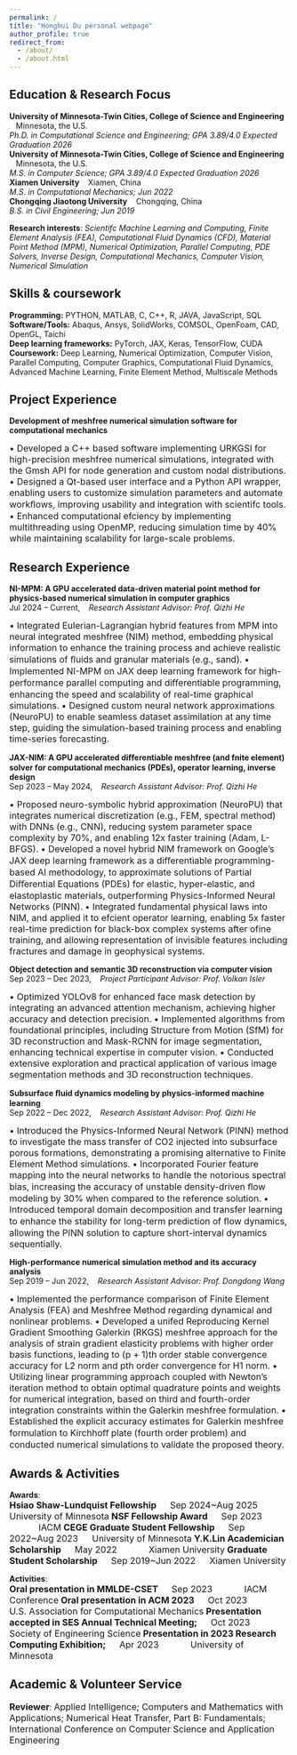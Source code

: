 ```yaml
---
permalink: /
title: "Honghui Du personal webpage"
author_profile: true
redirect_from: 
  - /about/
  - /about.html
---
```



Education & Research Focus
------
**University of Minnesota-Twin Cities, College of Science and Engineering** &nbsp;&nbsp; Minnesota, the U.S. <br>
*Ph.D. in Computational Science and Engineering; GPA 3.89/4.0 	Expected Graduation 2026* <br>
**University of Minnesota-Twin Cities, College of Science and Engineering** &nbsp;&nbsp; Minnesota, the U.S. <br>
*M.S. in Computer Science; GPA 3.89/4.0 	Expected Graduation 2026* <br>
**Xiamen University** &nbsp;&nbsp; Xiamen, China <br>
*M.S. in Computational Mechanics; 	Jun 2022* <br>
**Chongqing Jiaotong University** &nbsp;&nbsp; Chongqing, China <br>
*B.S. in Civil Engineering; 	Jun 2019* 

**Research interests**: *Scientifc Machine Learning and Computing, Finite Element Analysis (FEA), Computational Fluid Dynamics (CFD), Material Point Method (MPM), Numerical Optimization, Parallel Computing, PDE Solvers, Inverse Design, Computational Mechanics, Computer Vision, Numerical Simulation* 

Skills & coursework
------
**Programming:** PYTHON, MATLAB, C, C++, R, JAVA, JavaScript, SQL <br>
**Software/Tools:** Abaqus, Ansys, SolidWorks, COMSOL, OpenFoam, CAD, OpenGL, Taichi <br>
**Deep learning frameworks:** PyTorch, JAX, Keras, TensorFlow, CUDA <br>
**Coursework:** Deep Learning, Numerical Optimization, Computer Vision, Parallel Computing, Computer Graphics, Computational Fluid Dynamics, Advanced Machine Learning, Finite Element Method, Multiscale Methods <br>

Project Experience
------
**Development of meshfree numerical simulation software for computational mechanics** 

<font size=3> • Developed a C++ based software implementing URKGSI for high-precision meshfree numerical simulations, integrated with the Gmsh API for node generation and custom nodal distributions.</font><br> 
<font size=3> • Designed a Qt-based user interface and a Python API wrapper, enabling users to customize simulation parameters and automate workﬂows, improving usability and integration with scientifc tools.</font><br> 
<font size=3> • Enhanced computational efciency by implementing multithreading using OpenMP, reducing simulation time by 40% while maintaining scalability for large-scale problems.</font> 

Research Experience
------
**NI-MPM: A GPU accelerated data-driven material point method for physics-based numerical simulation in computer graphics** <br>
Jul 2024 – Current, &nbsp;&nbsp; *Research Assistant Advisor: Prof. Qizhi He* 

<font size=3> • Integrated Eulerian-Lagrangian hybrid features from MPM into neural integrated meshfree (NIM) method, embedding physical information to enhance the training process and achieve realistic simulations of ﬂuids and granular materials (e.g., sand).</font> 
<font size=3> • Implemented NI-MPM on JAX deep learning framework for high-performance parallel computing and diﬀerentiable programming, enhancing the speed and scalability of real-time graphical simulations.</font> 
<font size=3> • Designed custom neural network approximations (NeuroPU) to enable seamless dataset assimilation at any time step, guiding the simulation-based training process and enabling time-series forecasting.</font> 

**JAX-NIM: A GPU accelerated diﬀerentiable meshfree (and fnite element) solver for computational mechanics (PDEs), operator learning, inverse design** <br>
Sep 2023 – May 2024, &nbsp;&nbsp; *Research Assistant Advisor: Prof. Qizhi He* 

<font size=3> • Proposed neuro-symbolic hybrid approximation (NeuroPU) that integrates numerical discretization (e.g., FEM, spectral method) with DNNs (e.g., CNN), reducing system parameter space complexity by 70%, and enabling 12x faster training (Adam, L-BFGS).</font> 
<font size=3> • Developed a novel hybrid NIM framework on Google’s JAX deep learning framework as a diﬀerentiable programming-based AI methodology, to approximate solutions of Partial Diﬀerential Equations (PDEs) for elastic, hyper-elastic, and elastoplastic materials, outperforming Physics-Informed Neural Networks (PINN).</font> 
<font size=3> • Integrated fundamental physical laws into NIM, and applied it to efcient operator learning, enabling 5x faster real-time prediction for black-box complex systems after ofine training, and allowing representation of invisible features including fractures and damage in geophysical systems.</font> 

**Object detection and semantic 3D reconstruction via computer vision** <br> 
Sep 2023 – Dec 2023, &nbsp;&nbsp; *Project Participant Advisor: Prof. Volkan Isler* 

<font size=3> • Optimized YOLOv8 for enhanced face mask detection by integrating an advanced attention mechanism, achieving higher accuracy and detection precision.</font> 
<font size=3> • Implemented algorithms from foundational principles, including Structure from Motion (SfM) for 3D reconstruction and Mask-RCNN for image segmentation, enhancing technical expertise in computer vision.</font> 
<font size=3> • Conducted extensive exploration and practical application of various image segmentation methods and 3D reconstruction techniques.</font> 

**Subsurface ﬂuid dynamics modeling by physics-informed machine learning** <br> 
Sep 2022 – Dec 2022, &nbsp;&nbsp; *Research Assistant Advisor: Prof. Qizhi He* 

<font size=3> • Introduced the Physics-Informed Neural Network (PINN) method to investigate the mass transfer of CO2 injected into subsurface porous formations, demonstrating a promising alternative to Finite Element Method simulations.</font> 
<font size=3> • Incorporated Fourier feature mapping into the neural networks to handle the notorious spectral bias, increasing the accuracy of unstable density-driven ﬂow modeling by 30% when compared to the reference solution.</font> 
<font size=3> • Introduced temporal domain decomposition and transfer learning to enhance the stability for long-term prediction of ﬂow dynamics, allowing the PINN solution to capture short-interval dynamics sequentially.</font> 

**High-performance numerical simulation method and its accuracy analysis** <br>
Sep 2019 – Jun 2022, &nbsp;&nbsp; *Research Assistant Advisor: Prof. Dongdong Wang* 

<font size=3> • Implemented the performance comparison of Finite Element Analysis (FEA) and Meshfree Method regarding dynamical and nonlinear problems.</font> 
<font size=3> • Developed a unifed Reproducing Kernel Gradient Smoothing Galerkin (RKGS) meshfree approach for the analysis of strain gradient elasticity problems with higher order basis functions, leading to (p + 1)th order stable convergence accuracy for L2 norm and pth order convergence for H1 norm.</font> 
<font size=3> • Utilizing linear programming approach coupled with Newton’s iteration method to obtain optimal quadrature points and weights for numerical integration, based on third and fourth-order integration constraints within the Galerkin meshfree formulation.</font> 
<font size=3> • Established the explicit accuracy estimates for Galerkin meshfree formulation to Kirchhoﬀ plate (fourth order problem) and conducted numerical simulations to validate the proposed theory.</font> 

Awards & Activities
------
**Awards**: <br>
<font size=3>**Hsiao Shaw-Lundquist Fellowship**</font> 
<font size=3> &emsp; Sep 2024~Aug 2025 &emsp; University of Minnesota</font> 
<font size=3>**NSF Fellowship Award**</font> 
<font size=3> &emsp; Sep 2023 &emsp;&emsp;&emsp; IACM</font> 
<font size=3>**CEGE Graduate Student Fellowship**</font> 
<font size=3> &emsp; Sep 2022~Aug 2023 &emsp; University of Minnesota</font> 
<font size=3>**Y.K.Lin Academician Scholarship**</font> 
<font size=3> &emsp; May 2022 &emsp;&emsp;&emsp; Xiamen University</font> 
<font size=3>**Graduate Student Scholarship**</font> 
<font size=3> &emsp; Sep 2019~Jun 2022 &emsp; Xiamen University</font> <br>

**Activities**: <br>
<font size=3>**Oral presentation in MMLDE-CSET**</font> 
<font size=3> &emsp; Sep 2023 &emsp;&emsp;&emsp; IACM Conference</font> 
<font size=3>**Oral presentation in ACM 2023**</font> 
<font size=3> &emsp; Oct 2023 &emsp;&emsp;&emsp; U.S. Association for Computational Mechanics</font> 
<font size=3>**Presentation accepted in SES Annual Technical Meeting;**</font> 
<font size=3> &emsp; Oct 2023 &emsp;&emsp;&emsp; Society of Engineering Science</font> 
<font size=3>**Presentation in 2023 Research Computing Exhibition;**</font> 
<font size=3> &emsp; Apr 2023 &emsp;&emsp;&emsp; University of Minnesota</font> 

Academic & Volunteer Service
------
**<font size=3>Reviewer</font>**: <font size=3>Applied Intelligence; Computers and Mathematics with Applications; Numerical Heat Transfer, Part B: Fundamentals; International Conference on Computer Science and Application Engineering</font> 
